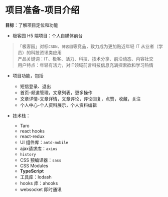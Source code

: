 # 项目准备-项目介绍

**目标**：了解项目定位和功能

- 极客园 H5 端项目：个人自媒体前台

>「极客园」对标`CSDN`、`博客园`等竞品，致力成为更加贴近年轻 IT 从业者（学员）的科技资讯类应用  
>产品关键词：IT、极客、活力、科技、技术分享、前沿动态、内容社交  
>用户特点：年轻有活力，对IT领域前言科技信息充满探索欲和学习热情

- 项目功能，包括
  - 短信登录、退出
  - 首页-频道管理，文章列表，更多操作
  - 文章详情-文章详情，文章评论，评论回复，点赞，收藏，关注
  - 个人中心-个人资料展示，个人资料编辑

- 技术栈：
  - Taro
  - react hooks
  - react-redux
  - UI 组件库：`antd-mobile`
  - ajax请求库：`axios`
  - `history`
  - CSS 预编译器：`sass`
  - CSS Modules
  - **TypeScript**
  - 工具库：lodash
  - hooks 库：ahooks
  - websocket 即时通讯
